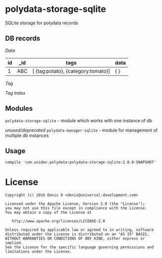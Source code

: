 # polydata-storage-sqlite

SQLite storage for polydata records

## DB records

*Data*

| id | _id  | tags  | data  |
|---|---|---|---|
| 1  |  ABC  | [ {tag:potato}, {category:tomato}] |  { }  |

*Tag*

*Tag Index*

## Modules

`polydata-storage-sqlite` - module which works with one instance of db

*unused/deprecated*  `polydata-manager-sqlite` - module for management of multiple db instances

## Usage

```
compile 'com.unidev.polydata:polydata-storage-sqlite:2.0.0-SNAPSHOT'
```

License
=======
 
    Copyright (c) 2016 Denis O <denis@universal-development.com>
 
    Licensed under the Apache License, Version 2.0 (the "License");
    you may not use this file except in compliance with the License.
    You may obtain a copy of the License at
 
       http://www.apache.org/licenses/LICENSE-2.0
 
    Unless required by applicable law or agreed to in writing, software
    distributed under the License is distributed on an "AS IS" BASIS,
    WITHOUT WARRANTIES OR CONDITIONS OF ANY KIND, either express or implied.
    See the License for the specific language governing permissions and
    limitations under the License.


